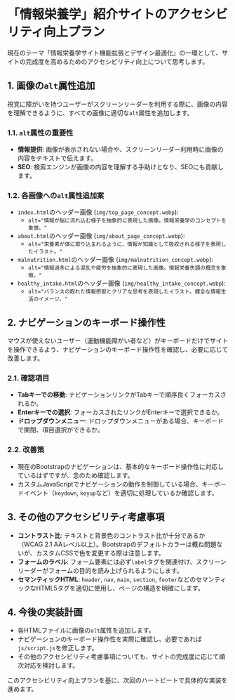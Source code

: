 # 「情報栄養学」紹介サイトのアクセシビリティ向上プラン

現在のテーマ「情報栄養学サイト機能拡張とデザイン最適化」の一環として、サイトの完成度を高めるためのアクセシビリティ向上について思考します。

## 1. 画像の`alt`属性追加

視覚に障がいを持つユーザーがスクリーンリーダーを利用する際に、画像の内容を理解できるように、すべての画像に適切な`alt`属性を追加します。

### 1.1. `alt`属性の重要性

- **情報提供**: 画像が表示されない場合や、スクリーンリーダー利用時に画像の内容をテキストで伝えます。
- **SEO**: 検索エンジンが画像の内容を理解する手助けとなり、SEOにも貢献します。

### 1.2. 各画像への`alt`属性追加案

- `index.html`のヘッダー画像 (`img/top_page_concept.webp`):
    - `alt="情報が脳に流れ込む様子を抽象的に表現した画像。情報栄養学のコンセプトを象徴。"`
- `about.html`のヘッダー画像 (`img/about_page_concept.webp`):
    - `alt="栄養素が体に取り込まれるように、情報が知識として吸収される様子を表現したイラスト。"`
- `malnutrition.html`のヘッダー画像 (`img/malnutrition_concept.webp`):
    - `alt="情報過多による混乱や疲労を抽象的に表現した画像。情報栄養失調の概念を象徴。"`
- `healthy_intake.html`のヘッダー画像 (`img/healthy_intake_concept.webp`):
    - `alt="バランスの取れた情報摂取とクリアな思考を表現したイラスト。健全な情報生活のイメージ。"`

## 2. ナビゲーションのキーボード操作性

マウスが使えないユーザー（運動機能障がい者など）がキーボードだけでサイトを操作できるよう、ナビゲーションのキーボード操作性を確認し、必要に応じて改善します。

### 2.1. 確認項目

- **Tabキーでの移動**: ナビゲーションリンクがTabキーで順序良くフォーカスされるか。
- **Enterキーでの選択**: フォーカスされたリンクがEnterキーで選択できるか。
- **ドロップダウンメニュー**: ドロップダウンメニューがある場合、キーボードで開閉、項目選択ができるか。

### 2.2. 改善策

- 現在のBootstrapのナビゲーションは、基本的なキーボード操作性に対応しているはずですが、念のため確認します。
- カスタムJavaScriptでナビゲーションの動作を制御している場合、キーボードイベント（`keydown`, `keyup`など）を適切に処理しているか確認します。

## 3. その他のアクセシビリティ考慮事項

- **コントラスト比**: テキストと背景色のコントラスト比が十分であるか（WCAG 2.1 AAレベル以上）。Bootstrapのデフォルトカラーは概ね問題ないが、カスタムCSSで色を変更する際は注意します。
- **フォームのラベル**: フォーム要素には必ず`label`タグを関連付け、スクリーンリーダーがフォームの目的を読み上げられるようにします。
- **セマンティックHTML**: `header`, `nav`, `main`, `section`, `footer`などのセマンティックなHTML5タグを適切に使用し、ページの構造を明確にします。

## 4. 今後の実装計画

- 各HTMLファイルに画像の`alt`属性を追加します。
- ナビゲーションのキーボード操作性を実際に確認し、必要であれば`js/script.js`を修正します。
- その他のアクセシビリティ考慮事項についても、サイトの完成度に応じて順次対応を検討します。

このアクセシビリティ向上プランを基に、次回のハートビートで具体的な実装を進めます。